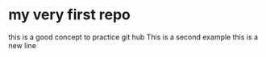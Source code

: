 # my very first repo
this is a good concept to practice git hub
This is a second example
this is a new line
